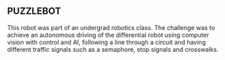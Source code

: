 ## PUZZLEBOT
This robot was part of an undergrad robotics class. The challenge was to achieve an autonomous driving of the differential robot using computer vision with control and AI, following a line through a circuit and having different traffic signals such as a semaphore, stop signals and crosswalks.
